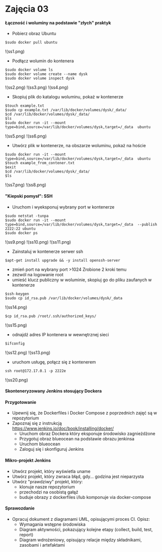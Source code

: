 # Zajęcia 03

#### Łączność i woluminy na podstawie "złych" praktyk


* Pobierz obraz Ubuntu
```shell
$sudo docker pull ubuntu
```
!(ss1.png)
* Podłącz wolumin do kontenera
```shell
$sudo docker volume ls
$sudo docker volume create --name dysk
$sudo docker volume inspect dysk
```
!(ss2.png)
!(ss3.png)
!(ss4.png)
* Skopiuj plik do katalogu woluminu, pokaż w kontenerze
```shell
$touch example.txt
$sudo cp example.txt /var/lib/docker/volumes/dysk/_data/
$cd /var/lib/docker/volumes/dysk/_data/
$ls
$sudo docker run -it --mount type=bind,source=/var/lib/docker/volumes/dysk,target=/_data  ubuntu
```
!(ss5.png)
!(ss6.png)
* Utwórz plik w kontenerze, na obszarze woluminu, pokaż na hoście
```shell
$sudo docker run -it --mount type=bind,source=/var/lib/docker/volumes/dysk,target=/_data  ubuntu
$touch example_from_contener.txt
$exit
$cd /var/lib/docker/volumes/dysk/_data/
$ls
```
!(ss7.png)
!(ss8.png)
#### "Kiepski pomysł": SSH
* Uruchom i wyeksponuj wybrany port w kontenerze
```shell
$sudo netstat -tunpa
$sudo docker run -it --mount type=bind,source=/var/lib/docker/volumes/dysk,target=/_data  --publish 2222:22 ubuntu
$sudo docker ps
```
!(ss9.png)
!(ss10.png)
!(ss11.png)
* Zainstaluj w kontenerze serwer ssh
```shell
$apt-get install upgrade && -y install openssh-server
```
* zmień port na wybrany port >1024
Zrobione 2 kroki temu 
* zezwól na logowanie root
* umieść klucz publiczny w woluminie, skopiuj go do pliku zaufanych w kontenerze
```shell
$ssh-keygen
$sudo cp id_rsa.pub /var/lib/docker/volumes/dysk/_data
```
!(ss14.png)
```shell
$cp id_rsa.pub /root/.ssh/authorized_keys/
```
!(ss15.png)
* odnajdź adres IP kontenera w wewnętrznej sieci
```shell
$ifconfig
```
!(ss12.png)
!(ss13.png)
* uruchom usługę, połącz się z kontenerem
```shell
ssh root@172.17.0.1 -p 2222e
```
!(ss20.png)
#### Skonteneryzowany Jenkins stosujący Dockera

#### Przygotowanie
* Upewnij się, że Dockerfiles i Docker Compose z poprzednich zajęć są w repozytorium
* Zapoznaj się z instrukcją https://www.jenkins.io/doc/book/installing/docker/
  * Uruchom obraz Dockera który eksponuje środowisko zagnieżdżone
  * Przygotuj obraz blueocean na podstawie obrazu jenkinsa
  * Uruchom blueocean
  * Zaloguj się i skonfiguruj Jenkins
  
#### Mikro-projekt Jenkins
* Utwórz projekt, który wyświetla uname
* Utwórz projekt, który zwraca błąd, gdy... godzina jest nieparzysta 
* Utwórz "prawdziwy" projekt, który:
  * klonuje nasze repozytorium
  * przechodzi na osobistą gałąź
  * buduje obrazy z dockerfiles i/lub komponuje via docker-compose
  
#### Sprawozdanie
* Opracuj dokument z diagramami UML, opisującymi proces CI. Opisz:
  * Wymagania wstępne środowiska
  * Diagram aktywności, pokazujący kolejne etapy (collect, build, test, report)
  * Diagram wdrożeniowy, opisujący relacje między składnikami, zasobami i artefaktami

